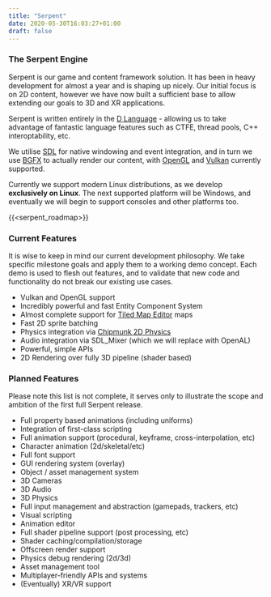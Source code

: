 ```yaml
---
title: "Serpent"
date: 2020-05-30T16:03:27+01:00
draft: false
---
```


### The Serpent Engine

Serpent is our game and content framework solution. It has been in heavy development for almost
a year and is shaping up nicely. Our initial focus is on 2D content, however we have now built
a sufficient base to allow extending our goals to 3D and XR applications.

Serpent is written entirely in the [D Language](https://dlang.org) - allowing us to take advantage
of fantastic language features such as CTFE, thread pools, C++ interoptability, etc.

We utilise [SDL](https://libsdl.org) for native windowing and event integration, and in turn we
use [BGFX](https://github.com/bkaradzic/bgfx) to actually render our content, with [OpenGL](https://www.opengl.org/) and [Vulkan](https://www.khronos.org/vulkan/) currently supported.

Currently we support modern Linux distributions, as we develop **exclusively on Linux**. The next
supported platform will be Windows, and eventually we will begin to support consoles and other
platforms too.

{{<serpent_roadmap>}}
 

### Current Features

It is wise to keep in mind our current development philosophy. We take specific milestone goals
and apply them to a working demo concept. Each demo is used to flesh out features, and to validate
that new code and functionality do not break our existing use cases.

 - Vulkan and OpenGL support
 - Incredibly powerful and fast Entity Component System
 - Almost complete support for [Tiled Map Editor](https://mapeditor.org) maps
 - Fast 2D sprite batching
 - Physics integration via [Chipmunk 2D Physics](https://chipmunk-physics.net/)
 - Audio integration via SDL_Mixer (which we will replace with OpenAL)
 - Powerful, simple APIs
 - 2D Rendering over fully 3D pipeline (shader based)

### Planned Features

Please note this list is not complete, it serves only to illustrate the scope
and ambition of the first full Serpent release.

 - Full property based animations (including uniforms)
 - Integration of first-class scripting
 - Full animation support (procedural, keyframe, cross-interpolation, etc)
 - Character animation (2d/skeletal/etc)
 - Full font support
 - GUI rendering system (overlay)
 - Object / asset management system
 - 3D Cameras
 - 3D Audio
 - 3D Physics
 - Full input management and abstraction (gamepads, trackers, etc)
 - Visual scripting
 - Animation editor
 - Full shader pipeline support (post processing, etc)
 - Shader caching/compilation/storage
 - Offscreen render support
 - Physics debug rendering (2d/3d)
 - Asset management tool
 - Multiplayer-friendly APIs and systems
 - (Eventually) XR/VR support
